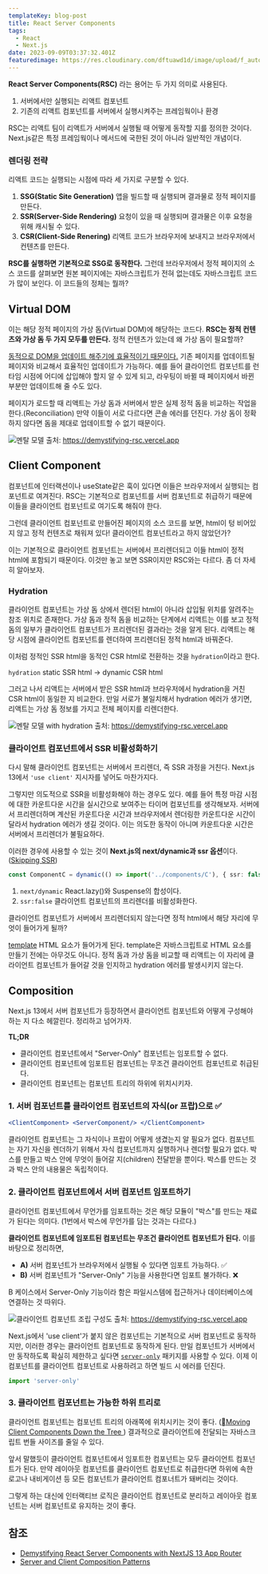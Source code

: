 ```yaml
---
templateKey: blog-post
title: React Server Components
tags:
  - React
  - Next.js
date: 2023-09-09T03:37:32.401Z
featuredimage: https://res.cloudinary.com/dftuawd1d/image/upload/f_auto,q_auto/c_fit,h_400,w_600/v1694230551/blog/rsc_arhjd3.png
---
```

**React Server Components(RSC)** 라는 용어는 두 가지 의미로 사용된다.

1. 서버에서만 실행되는 리액트 컴포넌트
2. 기존의 리액트 컴포넌트를 서버에서 실행시켜주는 프레임웍이나 환경

RSC는 리액트 팀이 리액트가 서버에서 실행될 때 어떻게 동작할 지를 정의한 것이다. Next.js같은 특정 프레임웍이나 메서드에 국한된 것이 아니라 일반적인 개념이다.

### 렌더링 전략

리액트 코드는 실행되는 시점에 따라 세 가지로 구분할 수 있다.

1. **SSG(Static Site Generation)** 앱을 빌드할 때 실행되며 결과물로 정적 페이지를 만든다.
2. **SSR(Server-Side Rendering)** 요청이 있을 때 실행되며 결과물은 이후 요청을 위해 캐시될 수 있다.
3. **CSR(Client-Side Renering)** 리액트 코드가 브라우저에 보내지고 브라우저에서 컨텐츠를 만든다.

**RSC를 실행하면 기본적으로 SSG로 동작한다.** 그런데 브라우저에서 정적 페이지의 소스 코드를 살펴보면 원본 페이지에는 자바스크립트가 전혀 없는데도 자바스크립트 코드가 많이 보인다. 이 코드들의 정체는 뭘까?

## Virtual DOM

이는 해당 정적 페이지의 가상 돔(Virtual DOM)에 해당하는 코드다. **RSC는 정적 컨텐츠와 가상 돔 두 가지 모두를 만든다.** 정적 컨텐츠가 있는데 왜 가상 돔이 필요할까? 

<u>동적으로 DOM을 업데이트 해주기에 효율적이기 때문이다.</u> 기존 페이지를 업데이트될 페이지와 비교해서 효율적인 업데이트가 가능하다. 예를 들어 클라이언트 컴포넌트를 런타임 시점에 어디에 삽입해야 할지 알 수 있게 되고, 라우팅이 바뀔 때 페이지에서 바뀐 부분만 업데이트해 줄 수도 있다.

페이지가 로드할 때 리액트는 가상 돔과 서버에서 받은 실제 정적 돔을 비교하는 작업을 한다.(Reconciliation) 만약 이들이 서로 다르다면 콘솔 에러를 던진다. 가상 돔이 정확하지 않다면 돔을 제대로 업데이트할 수 없기 때문이다.

![멘탈 모델](https://res.cloudinary.com/dftuawd1d/image/upload/f_auto,q_auto/c_fit/v1694168367/blog/mental-model-3_tuh1s1.png)
출처: https://demystifying-rsc.vercel.app

## Client Component

컴포넌트에 인터랙션이나 useState같은 훅이 있다면 이들은 브라우저에서 실행되는 컴포넌트로 여겨진다. RSC는 기본적으로 컴포넌트를 서버 컴포넌트로 취급하기 때문에 이들을 클라이언트 컴포넌트로 여기도록 해줘야 한다.

그런데 클라이언트 컴포넌트로 만들어진 페이지의 소스 코드를 보면, html이 텅 비어있지 않고 정적 컨텐츠로 채워져 있다! 클라이언트 컴포넌트라고 하지 않았던가?

이는 기본적으로 클라이언트 컴포넌트는 서버에서 프리렌더되고 이들 html이 정적 html에 포함되기 때문이다. 이것만 놓고 보면 SSR이지만 RSC와는 다르다. 좀 더 자세히 알아보자.

### Hydration

클라이언트 컴포넌트는 가상 돔 상에서 렌더된 html이 아니라 삽입될 위치를 알려주는 참조 위치로 존재한다. 가상 돔과 정적 돔을 비교하는 단계에서 리액트는 이를 보고 정적 돔의 일부가 클라이언트 컴포넌트가 프리렌더된 결과라는 것을 알게 된다. 리액트는 해당 시점에 클라이언트 컴포넌트를 렌더하여 프리렌더된 정적 html과 바꿔준다.

이처럼 정적인 SSR html을 동적인 CSR html로 전환하는 것을 `hydration`이라고 한다.

`hydration` static SSR html → dynamic CSR html

그러고 나서 리액트는 서버에서 받은 SSR html과 브라우저에서 hydration을 거친 CSR html이 동일한 지 비교한다. 만일 서로가 불일치해서 hydration 에러가 생기면, 리액트는 가상 돔 정보를 가지고 전체 페이지를 리렌더한다.

![멘탈 모델 with hydration](https://res.cloudinary.com/dftuawd1d/image/upload/f_auto,q_auto/c_fit/v1694168367/blog/mental-model-4_fqf3pc.png)
출처: https://demystifying-rsc.vercel.app

### 클라이언트 컴포넌트에서 SSR 비활성화하기

다시 말해 클라이언트 컴포넌트는 서버에서 프리렌더, 즉 SSR 과정을 거친다. Next.js 13에서 `'use client'` 지시자를 넣어도 마찬가지다.

그렇지만 의도적으로 SSR을 비활성화해야 하는 경우도 있다. 예를 들어 특정 마감 시점에 대한 카운트다운 시간을 실시간으로 보여주는 타이머 컴포넌트를 생각해보자. 서버에서 프리렌더하며 계산된 카운트다운 시간과 브라우저에서 렌더링한 카운트다운 시간이 달라서 hydration 에러가 생길 것이다. 이는 의도한 동작이 아니며 카운트다운 시간은 서버에서 프리렌더가 불필요하다.

이러한 경우에 사용할 수 있는 것이 **Next.js의 next/dynamic과 ssr 옵션**이다. ([Skipping SSR](https://nextjs.org/docs/app/building-your-application/optimizing/lazy-loading#skipping-ssr))

```typescript
const ComponentC = dynamic(() => import('../components/C'), { ssr: false })
```

1. `next/dynamic` React.lazy()와 Suspense의 합성이다.
2. `ssr:false` 클라이언트 컴포넌트의 프리렌더를 비활성화한다.

클라이언트 컴포넌트가 서버에서 프리렌더되지 않는다면 정적 html에서 해당 자리에 무엇이 들어가게 될까?

[template](https://developer.mozilla.org/en-US/docs/Web/HTML/Element/template) HTML 요소가 들어가게 된다. template은 자바스크립트로 HTML 요소를 만들기 전에는 아무것도 아니다. 정적 돔과 가상 돔을 비교할 때 리액트는 이 자리에 클라이언트 컴포넌트가 들어갈 것을 인지하고 hydration 에러를 발생시키지 않는다.

## Composition

Next.js 13에서 서버 컴포넌트가 등장하면서 클라이언트 컴포넌트와 어떻게 구성해야 하는 지 다소 헤깔린다. 정리하고 넘어가자.

**TL;DR**

* 클라이언트 컴포넌트에서 "Server-Only" 컴포넌트는 임포트할 수 없다.
* 클라이언트 컴포넌트에 임포트된 컴포넌트는 무조건 클라이언트 컴포넌트로 취급된다.
* 클라이언트 컴포넌트는 컴포넌트 트리의 하위에 위치시키자.

### 1. 서버 컴포넌트를 클라이언트 컴포넌트의 자식(or 프랍)으로 ✅

```jsx
<ClientComponent> <ServerComponent/> </ClientComponent>
```

클라이언트 컴포넌트는 그 자식이나 프랍이 어떻게 생겼는지 알 필요가 없다. 컴포넌트는 자기 자신을 렌더하기 위해서 자식 컴포넌트까지 실행하거나 렌더할 필요가 없다. 박스를 만들고 박스 안에 무엇이 들어갈 지(children) 전달받을 뿐이다. 박스를 만드는 것과 박스 안의 내용물은 독립적이다.

### 2. 클라이언트 컴포넌트에서 서버 컴포넌트 임포트하기

클라이언트 컴포넌트에서 무언가를 임포트하는 것은 해당 모듈이 "박스"를 만드는 재료가 된다는 의미다. (1번에서 박스에 무언가를 담는 것과는 다르다.) 

**클라이언트 컴포넌트에 임포트된 컴포넌트는 무조건 클라이언트 컴포넌트가 된다.** 이를 바탕으로 정리하면,

* **A)** 서버 컴포넌트가 브라우저에서 실행될 수 있다면 임포트 가능하다. ✅
* **B)** 서버 컴포넌트가 "Server-Only" 기능을 사용한다면 임포트 불가하다. ❌

B 케이스에서 Server-Only 기능이라 함은 파일시스템에 접근하거나 데이터베이스에 연결하는 것 따위다. 

![클라이언트 컴포넌트 조립 구성도](https://res.cloudinary.com/dftuawd1d/image/upload/f_auto,q_auto/c_fit/v1694168367/blog/mental-model-client-2_gvj4rt.png)
출처: https://demystifying-rsc.vercel.app

Next.js에서 'use client'가 붙지 않은 컴포넌트는 기본적으로 서버 컴포넌트로 동작하지만, 이러한 경우는 클라이언트 컴포넌트로 동작하게 된다. 만일 컴포넌트가 서버에서만 동작하도록 확실히 제한하고 싶다면 [`server-only`](https://www.npmjs.com/package/server-only) 패키지를 사용할 수 있다. 이제 이 컴포넌트를 클라이언트 컴포넌트로 사용하려고 하면 빌드 시 에러를 던진다.

```typescript
import 'server-only'
```

### 3. 클라이언트 컴포넌트는 가능한 하위 트리로

클라이언트 컴포넌트는 컴포넌트 트리의 아래쪽에 위치시키는 것이 좋다. ([Moving Client Components Down the Tree
](https://nextjs.org/docs/app/building-your-application/rendering/composition-patterns#moving-client-components-down-the-tree)) 결과적으로 클라이언트에 전달되는 자바스크립트 번들 사이즈를 줄일 수 있다.

앞서 말했듯이 클라이언트 컴포넌트에서 임포트한 컴포넌트는 모두 클라이언트 컴포넌트가 된다. 만약 레이아웃 컴포넌트를 클라이언트 컴포넌트로 취급한다면 하위에 속한 로고나 내비게이션 등 모든 컴포넌트가 클라이언트 컴포너트가 돼버리는 것이다.

그렇게 하는 대신에 인터랙티브 로직은 클라이언트 컴포넌트로 분리하고 레이아웃 컴포넌트는 서버 컴포넌트로 유지하는 것이 좋다.

## 참조

* [Demystifying React Server Components
   with NextJS 13 App Router](https://demystifying-rsc.vercel.app/)
* [Server and Client Composition Patterns](https://nextjs.org/docs/app/building-your-application/rendering/composition-patterns)